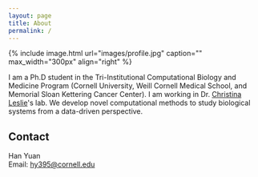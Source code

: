 ```yaml
---
layout: page
title: About
permalink: /
---
```


{% include image.html url="images/profile.jpg" caption="" max_width="300px" align="right" %}

I am a Ph.D student in the Tri-Institutional Computational Biology and Medicine Program (Cornell University, Weill Cornell Medical School, and Memorial Sloan Kettering Cancer Center). I am working in Dr. [Christina Leslie]'s lab. We develop novel computational methods to study biological systems from a data-driven perspective.

## Contact

Han Yuan <br />
Email: [hy395@cornell.edu]

[Christina Leslie]: http://cbio.mskcc.org/leslielab/index.html
[hy395@cornell.edu]: mailto:hy395@cornell.edu
